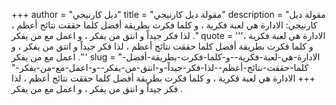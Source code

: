 +++
author = "ديل كارنيجي"
title = "مقولة ديل كارنيجي"
description = "مقولة ديل كارنيجي: الادارة هي لعبة فكرية ، و كلما فكرت بطريقة أفضل كلما حققت نتائج أعظم ، لذا فكر جيداً و انتق من يفكر ، و اعمل مع من يفكر ."
quote = '''الادارة هي لعبة فكرية ، و كلما فكرت بطريقة أفضل كلما حققت نتائج أعظم ، لذا فكر جيداً و انتق من يفكر ، و اعمل مع من يفكر .''' 
slug = "الادارة-هي-لعبة-فكرية--و-كلما-فكرت-بطريقة-أفضل-كلما-حققت-نتائج-أعظم--لذا-فكر-جيداً-و-انتق-من-يفكر--و-اعمل-مع-من-يفكر-"
+++
الادارة هي لعبة فكرية ، و كلما فكرت بطريقة أفضل كلما حققت نتائج أعظم ، لذا فكر جيداً و انتق من يفكر ، و اعمل مع من يفكر .
